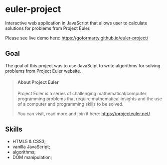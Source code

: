 # euler-project
Interactive web application in JavaScript that allows user to calculate solutions for problems from Project Euler.

Please see live demo here: https://goformarty.github.io/euler-project/

## Goal

The goal of this project was to use JavaScipt to write algorithms for solving problems from Project Euler website.

> #### About Project Euler
>
> Project Euler is a series of challenging mathematical/computer programming problems that require mathematical insights and the use of a computer and programming skills to be solved.
> 
> You can visit, read more and join it here: https://projecteuler.net/


## Skills

- HTML5 & CSS3;
- vanilla JavaScript;
- algorithms;
- DOM manipulation;
